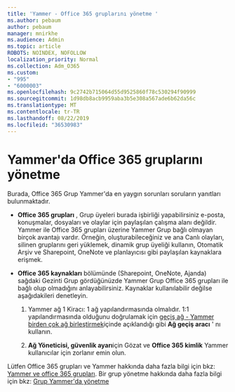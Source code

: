 ```yaml
---
title: 'Yammer - Office 365 gruplarını yönetme '
ms.author: pebaum
author: pebaum
manager: mnirkhe
ms.audience: Admin
ms.topic: article
ROBOTS: NOINDEX, NOFOLLOW
localization_priority: Normal
ms.collection: Adm_O365
ms.custom:
- "995"
- "6000003"
ms.openlocfilehash: 9c2742b715064d55d9525860f78c530294f90999
ms.sourcegitcommit: 1d98db8acb9959aba3b5e308a567ade6b62da56c
ms.translationtype: MT
ms.contentlocale: tr-TR
ms.lasthandoff: 08/22/2019
ms.locfileid: "36530983"
---
```

# <a name="manage-office-365-groups-in-yammer"></a>Yammer'da Office 365 gruplarını yönetme

Burada, Office 365 Grup Yammer'da en yaygın sorunları soruların yanıtları bulunmaktadır.

* **Office 365 grupları** , Grup üyeleri burada işbirliği yapabilirsiniz e-posta, konuşmalar, dosyaları ve olaylar için paylaşılan çalışma alanı değildir. Yammer ile Office 365 grupları üzerine Yammer Grup bağlı olmayan birçok avantajı vardır. Örneğin, oluşturabileceğiniz ve ana Canlı olayları, silinen gruplarını geri yüklemek, dinamik grup üyeliği kullanın, Otomatik Arşiv ve Sharepoint, OneNote ve planlayıcısı gibi paylaşılan kaynaklara erişmek.

* **Office 365 kaynakları** bölümünde (Sharepoint, OneNote, Ajanda) sağdaki Gezinti Grup gördüğünüzde Yammer Grup Office 365 grupları ile bağlı olup olmadığını anlayabilirsiniz. Kaynaklar kullanılabilir değilse aşağıdakileri denetleyin.

  1. Yammer ağ 1 Kiracı: 1 ağ yapılandırmasında olmalıdır. 1:1 yapılandırmasında olduğunu doğrulamak için [geçiş ağ - Yammer birden çok ağ birleştirmek](https://docs.microsoft.com/yammer/configure-your-yammer-network/consolidate-multiple-yammer-networks)içinde açıklandığı gibi **Ağ geçiş aracı** ' nı kullanın.

  2. **Ağ Yöneticisi, güvenlik ayarı**için Gözat ve **Office 365 kimlik** Yammer kullanıcılar için zorlanır emin olun.

Lütfen Office 365 grupları ve Yammer hakkında daha fazla bilgi için bkz: [Yammer ve office 365 grupları](https://docs.microsoft.com/yammer/manage-yammer-groups/yammer-and-office-365-groups?redirectSourcePath=%252fen-us%252farticle%252fYammer-and-Office-365-Groups-d8c239dc-a48b-47ab-b85e-6b4b8191a869). Bir grup yönetme hakkında daha fazla bilgi için bkz: [Grup Yammer'da yönetme](https://support.office.com/article/Manage-a-group-in-Yammer-6e05c6d6-5548-4c88-89cd-e6757a514ef2)
